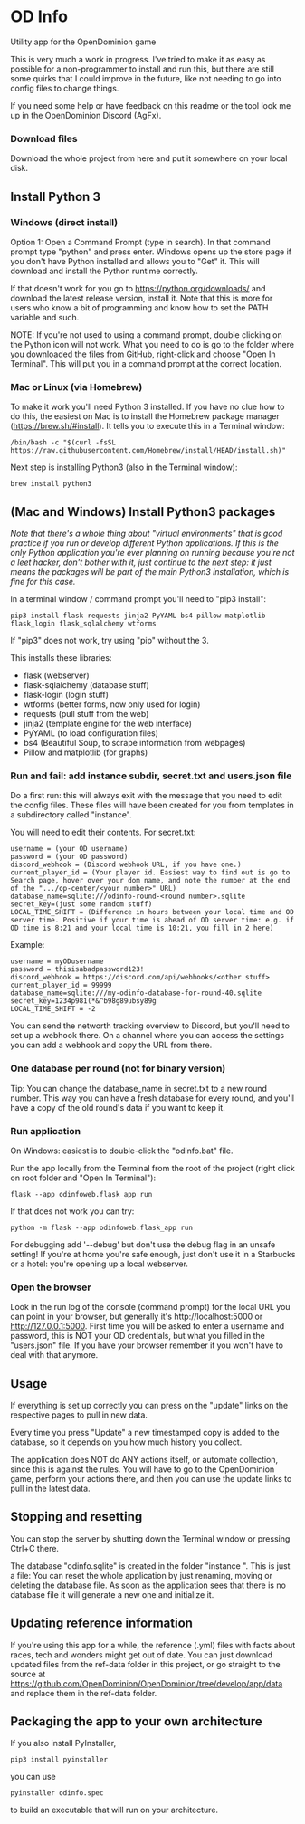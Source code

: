 # OD Info
Utility app for the OpenDominion game

This is very much a work in progress. I've tried to make it as easy as possible for a non-programmer to install and run this,
but there are still some quirks that I could improve in the future, like not needing to go into
config files to change things.

If you need some help or have feedback on this readme or the tool look me up in the OpenDominion Discord (AgFx).

### Download files

Download the whole project from here and put it somewhere on your local disk.

## Install Python 3

### Windows (direct install)

Option 1: Open a Command Prompt (type in search). In that command prompt type "python" and press enter. Windows
opens up the store page if you don't have Python installed and allows you to "Get" it. This will download and install
the Python runtime correctly.

If that doesn't work for you go to https://python.org/downloads/ and download the latest release version, install it.
Note that this is more for users who know a bit of programming and know how to set the PATH variable and such. 

NOTE: If you're not used to using a command prompt, double clicking on the Python icon will not work.
What you need to do is go to the folder where you downloaded the files from GitHub, right-click and
choose "Open In Terminal". This will put you in a command prompt at the correct location.

### Mac or Linux (via Homebrew)

To make it work you'll need Python 3 installed. If you have no clue how to do this,
the easiest on Mac is to install the Homebrew package manager (https://brew.sh/#install). 
It tells you to execute this in a Terminal window:

    /bin/bash -c "$(curl -fsSL https://raw.githubusercontent.com/Homebrew/install/HEAD/install.sh)"

Next step is installing Python3 (also in the Terminal window):

    brew install python3

## (Mac and Windows) Install Python3 packages

*Note that there's a whole thing about "virtual environments" that is good practice
if you run or develop different Python applications. If this is the only Python
application you're ever planning on running because you're not a leet hacker,
don't bother with it, just continue to the next step: it just means the packages
will be part of the main Python3 installation, which is fine for this case.*

In a terminal window / command prompt you'll need to "pip3 install":

    pip3 install flask requests jinja2 PyYAML bs4 pillow matplotlib flask_login flask_sqlalchemy wtforms

If "pip3" does not work, try using "pip" without the 3.

This installs these libraries:

 - flask (webserver)
 - flask-sqlalchemy (database stuff)
 - flask-login (login stuff)
 - wtforms (better forms, now only used for login)
 - requests (pull stuff from the web)
 - jinja2 (template engine for the web interface)
 - PyYAML (to load configuration files)
 - bs4 (Beautiful Soup, to scrape information from webpages)
 - Pillow and matplotlib (for graphs)

### Run and fail: add instance subdir, secret.txt and users.json file

Do a first run: this will always exit with the message that you need to edit the config files.
These files will have been created for you from templates in a subdirectory called "instance".
 
You will need to edit their contents. For secret.txt:

    username = (your OD username)
    password = (your OD password)
    discord_webhook = (Discord webhook URL, if you have one.)
    current_player_id = (Your player id. Easiest way to find out is go to Search page, hover over your dom name, and note the number at the end of the ".../op-center/<your number>" URL)
    database_name=sqlite:///odinfo-round-<round number>.sqlite
    secret_key=(just some random stuff)
    LOCAL_TIME_SHIFT = (Difference in hours between your local time and OD server time. Positive if your time is ahead of OD server time: e.g. if OD time is 8:21 and your local time is 10:21, you fill in 2 here)

Example:

    username = myODusername
    password = thisisabadpassword123!
    discord_webhook = https://discord.com/api/webhooks/<other stuff>
    current_player_id = 99999
    database_name=sqlite:///my-odinfo-database-for-round-40.sqlite
    secret_key=1234p981(*&^b98g89ubsy89g
    LOCAL_TIME_SHIFT = -2

You can send the networth tracking overview to Discord, but you'll need to set up a
webhook there. On a channel where you can access the settings you can add a webhook
and copy the URL from there.

### One database per round (not for binary version)

Tip: You can change the database_name in secret.txt to a new round number. 
This way you can have a fresh database for every round, and you'll have a copy of the old round's data
if you want to keep it.

### Run application

On Windows: easiest is to double-click the "odinfo.bat" file. 

Run the app locally from the Terminal from the root of the project (right click on root folder and "Open In Terminal"):

    flask --app odinfoweb.flask_app run

If that does not work you can try:

    python -m flask --app odinfoweb.flask_app run

For debugging add '--debug' but don't use the debug flag in an unsafe setting!
If you're at home you're safe enough, just don't use it in a Starbucks or a hotel:
you're opening up a local webserver.

### Open the browser

Look in the run log of the console (command prompt) for the local URL you can point in your browser, but generally 
it's http://localhost:5000 or http://127.0.0.1:5000.
First time you will be asked to enter a username and password, this is NOT your OD credentials, but what you filled in
the "users.json" file. If you have your browser remember it you won't have to deal with that anymore.

## Usage

If everything is set up correctly you can press on the "update" links on the 
respective pages to pull in new data.

Every time you press "Update" a new timestamped copy is added to the database,
so it depends on you how much history you collect.

The application does NOT do ANY actions itself, or automate collection, since
this is against the rules. You will have to go to the OpenDominion game, perform
your actions there, and then you can use the update links to pull in the latest data.

## Stopping and resetting
You can stop the server by shutting down the Terminal window or pressing Ctrl+C there.

The database "odinfo.sqlite" is created in the folder "instance ". This is just a file:
You can reset the whole application by just renaming, moving or deleting the database file.
As soon as the application sees that there is no database file it will
generate a new one and initialize it.

## Updating reference information

If you're using this app for a while, the reference (.yml) files with facts
about races, tech and wonders might get out of date. You can just download
updated files from the ref-data folder in this project, or go straight to the source 
at https://github.com/OpenDominion/OpenDominion/tree/develop/app/data and
replace them in the ref-data folder.

## Packaging the app to your own architecture

If you also install PyInstaller, 

    pip3 install pyinstaller

you can use

    pyinstaller odinfo.spec

to build an executable that will run on your architecture.
